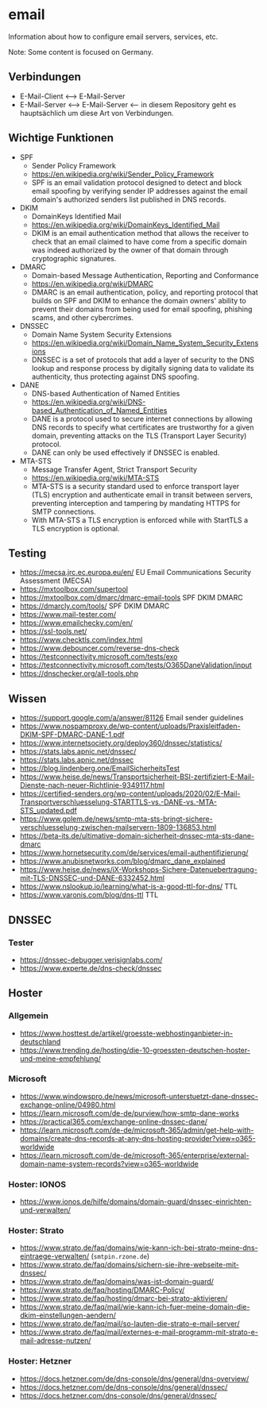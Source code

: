 # email
Information about how to configure email servers, services, etc.

Note: Some content is focused on Germany.

## Verbindungen
- E-Mail-Client <--> E-Mail-Server
- E-Mail-Server <--> E-Mail-Server <-- in diesem Repository geht es hauptsächlich um diese Art von Verbindungen.

## Wichtige Funktionen
- SPF
  - Sender Policy Framework
  - https://en.wikipedia.org/wiki/Sender_Policy_Framework
  - SPF is an email validation protocol designed to detect and block email spoofing by verifying sender IP addresses against the email domain's authorized senders list published in DNS records.
- DKIM
  - DomainKeys Identified Mail
  - https://en.wikipedia.org/wiki/DomainKeys_Identified_Mail
  - DKIM is an email authentication method that allows the receiver to check that an email claimed to have come from a specific domain was indeed authorized by the owner of that domain through cryptographic signatures.
- DMARC
  - Domain-based Message Authentication, Reporting and Conformance
  - https://en.wikipedia.org/wiki/DMARC
  - DMARC is an email authentication, policy, and reporting protocol that builds on SPF and DKIM to enhance the domain owners' ability to prevent their domains from being used for email spoofing, phishing scams, and other cybercrimes.
- DNSSEC
  - Domain Name System Security Extensions
  - https://en.wikipedia.org/wiki/Domain_Name_System_Security_Extensions
  - DNSSEC is a set of protocols that add a layer of security to the DNS lookup and response process by digitally signing data to validate its authenticity, thus protecting against DNS spoofing.
- DANE
  - DNS-based Authentication of Named Entities
  - https://en.wikipedia.org/wiki/DNS-based_Authentication_of_Named_Entities
  - DANE is a protocol used to secure internet connections by allowing DNS records to specify what certificates are trustworthy for a given domain, preventing attacks on the TLS (Transport Layer Security) protocol.
  - DANE can only be used effectively if DNSSEC is enabled.
- MTA-STS
  - Message Transfer Agent, Strict Transport Security
  - https://en.wikipedia.org/wiki/MTA-STS
  - MTA-STS is a security standard used to enforce transport layer (TLS) encryption and authenticate email in transit between servers, preventing interception and tampering by mandating HTTPS for SMTP connections.
  - With MTA-STS a TLS encryption is enforced while with StartTLS a TLS encryption is optional.

## Testing
- https://mecsa.jrc.ec.europa.eu/en/ EU Email Communications Security Assessment (MECSA)
- https://mxtoolbox.com/supertool
- https://mxtoolbox.com/dmarc/dmarc-email-tools SPF DKIM DMARC
- https://dmarcly.com/tools/ SPF DKIM DMARC
- https://www.mail-tester.com/
- https://www.emailchecky.com/en/
- https://ssl-tools.net/
- https://www.checktls.com/index.html
- https://www.debouncer.com/reverse-dns-check
- https://testconnectivity.microsoft.com/tests/exo
- https://testconnectivity.microsoft.com/tests/O365DaneValidation/input
- https://dnschecker.org/all-tools.php

## Wissen
- https://support.google.com/a/answer/81126 Email sender guidelines
- https://www.nospamproxy.de/wp-content/uploads/Praxisleitfaden-DKIM-SPF-DMARC-DANE-1.pdf
- https://www.internetsociety.org/deploy360/dnssec/statistics/
- https://stats.labs.apnic.net/dnssec/
- https://stats.labs.apnic.net/dnssec
- https://blog.lindenberg.one/EmailSicherheitsTest
- https://www.heise.de/news/Transportsicherheit-BSI-zertifiziert-E-Mail-Dienste-nach-neuer-Richtlinie-9349117.html
- https://certified-senders.org/wp-content/uploads/2020/02/E-Mail-Transportverschluesselung-STARTTLS-vs.-DANE-vs.-MTA-STS_updated.pdf
- https://www.golem.de/news/smtp-mta-sts-bringt-sichere-verschluesselung-zwischen-mailservern-1809-136853.html
- https://beta-its.de/ultimative-domain-sicherheit-dnssec-mta-sts-dane-dmarc
- https://www.hornetsecurity.com/de/services/email-authentifizierung/
- https://www.anubisnetworks.com/blog/dmarc_dane_explained
- https://www.heise.de/news/iX-Workshops-Sichere-Datenuebertragung-mit-TLS-DNSSEC-und-DANE-6332452.html
- https://www.nslookup.io/learning/what-is-a-good-ttl-for-dns/ TTL
- https://www.varonis.com/blog/dns-ttl TTL

## DNSSEC
### Tester
- https://dnssec-debugger.verisignlabs.com/
- https://www.experte.de/dns-check/dnssec

## Hoster
### Allgemein
- https://www.hosttest.de/artikel/groesste-webhostinganbieter-in-deutschland
- https://www.trending.de/hosting/die-10-groessten-deutschen-hoster-und-meine-empfehlung/

### Microsoft
- https://www.windowspro.de/news/microsoft-unterstuetzt-dane-dnssec-exchange-online/04980.html
- https://learn.microsoft.com/de-de/purview/how-smtp-dane-works
- https://practical365.com/exchange-online-dnssec-dane/
- https://learn.microsoft.com/de-de/microsoft-365/admin/get-help-with-domains/create-dns-records-at-any-dns-hosting-provider?view=o365-worldwide
- https://learn.microsoft.com/de-de/microsoft-365/enterprise/external-domain-name-system-records?view=o365-worldwide

### Hoster: IONOS
- https://www.ionos.de/hilfe/domains/domain-guard/dnssec-einrichten-und-verwalten/

### Hoster: Strato
- https://www.strato.de/faq/domains/wie-kann-ich-bei-strato-meine-dns-eintraege-verwalten/ (`smtpin.rzone.de`)
- https://www.strato.de/faq/domains/sichern-sie-ihre-webseite-mit-dnssec/
- https://www.strato.de/faq/domains/was-ist-domain-guard/
- https://www.strato.de/faq/hosting/DMARC-Policy/
- https://www.strato.de/faq/hosting/dmarc-bei-strato-aktivieren/
- https://www.strato.de/faq/mail/wie-kann-ich-fuer-meine-domain-die-dkim-einstellungen-aendern/
- https://www.strato.de/faq/mail/so-lauten-die-strato-e-mail-server/
- https://www.strato.de/faq/mail/externes-e-mail-programm-mit-strato-e-mail-adresse-nutzen/

### Hoster: Hetzner
- https://docs.hetzner.com/de/dns-console/dns/general/dns-overview/
- https://docs.hetzner.com/de/dns-console/dns/general/dnssec/
- https://docs.hetzner.com/dns-console/dns/general/dnssec/
